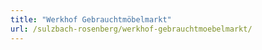 ```yaml
---
title: "Werkhof Gebrauchtmöbelmarkt"
url: /sulzbach-rosenberg/werkhof-gebrauchtmoebelmarkt/
---
```

